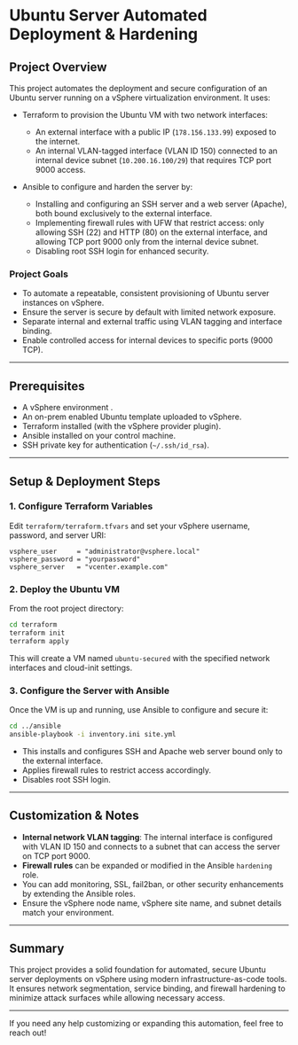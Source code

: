 # Ubuntu Server Automated Deployment & Hardening

## Project Overview

This project automates the deployment and secure configuration of an Ubuntu server running on a vSphere virtualization environment. It uses:

- Terraform to provision the Ubuntu VM with two network interfaces:
  - An external interface with a public IP (`178.156.133.99`) exposed to the internet.
  - An internal VLAN-tagged interface (VLAN ID 150) connected to an internal device subnet (`10.200.16.100/29`) that requires TCP port 9000 access.

- Ansible to configure and harden the server by:
  - Installing and configuring an SSH server and a web server (Apache), both bound exclusively to the external interface.
  - Implementing firewall rules with UFW that restrict access: only allowing SSH (22) and HTTP (80) on the external interface, and allowing TCP port 9000 only from the internal device subnet.
  - Disabling root SSH login for enhanced security.

### Project Goals

- To automate a repeatable, consistent provisioning of Ubuntu server instances on vSphere.
- Ensure the server is secure by default with limited network exposure.
- Separate internal and external traffic using VLAN tagging and interface binding.
- Enable controlled access for internal devices to specific ports (9000 TCP).

---

## Prerequisites

- A vSphere environment .
- An on-prem enabled Ubuntu template uploaded to vSphere.
- Terraform installed (with the vSphere provider plugin).
- Ansible installed on your control machine.
- SSH private key for authentication (`~/.ssh/id_rsa`).

---

## Setup & Deployment Steps

### 1. Configure Terraform Variables

Edit `terraform/terraform.tfvars` and set your vSphere username, password, and server URI:

```hcl
vsphere_user     = "administrator@vsphere.local"
vsphere_password = "yourpassword"
vsphere_server   = "vcenter.example.com"
```

### 2. Deploy the Ubuntu VM

From the root project directory:

```bash
cd terraform
terraform init
terraform apply
```

This will create a VM named `ubuntu-secured` with the specified network interfaces and cloud-init settings.

### 3. Configure the Server with Ansible

Once the VM is up and running, use Ansible to configure and secure it:

```bash
cd ../ansible
ansible-playbook -i inventory.ini site.yml
```

- This installs and configures SSH and Apache web server bound only to the external interface.
- Applies firewall rules to restrict access accordingly.
- Disables root SSH login.

---

## Customization & Notes

- **Internal network VLAN tagging**: The internal interface is configured with VLAN ID 150 and connects to a subnet that can access the server on TCP port 9000.
- **Firewall rules** can be expanded or modified in the Ansible `hardening` role.
- You can add monitoring, SSL, fail2ban, or other security enhancements by extending the Ansible roles.
- Ensure the vSphere node name, vSphere site name, and subnet details match your environment.

---

## Summary

This project provides a solid foundation for automated, secure Ubuntu server deployments on vSphere using modern infrastructure-as-code tools. It ensures network segmentation, service binding, and firewall hardening to minimize attack surfaces while allowing necessary access.

---

If you need any help customizing or expanding this automation, feel free to reach out!
